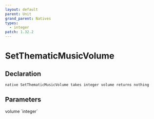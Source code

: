 ```yaml
---
layout: default
parent: Unit
grand_parent: Natives
types:
  - integer
patch: 1.32.2
---
```


# SetThematicMusicVolume

## Declaration

```
native SetThematicMusicVolume takes integer volume returns nothing
```

## Parameters
<dl>
  <dt>volume `integer`</dt>
  <dd></dd>
</dl>